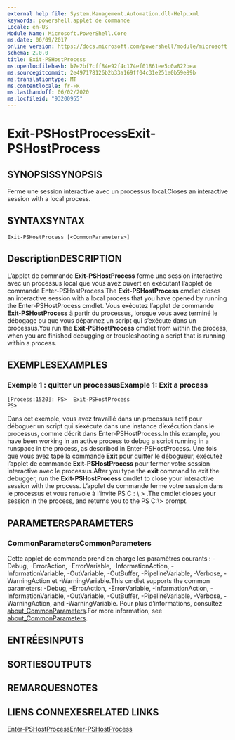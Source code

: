 ```yaml
---
external help file: System.Management.Automation.dll-Help.xml
keywords: powershell,applet de commande
Locale: en-US
Module Name: Microsoft.PowerShell.Core
ms.date: 06/09/2017
online version: https://docs.microsoft.com/powershell/module/microsoft.powershell.core/exit-pshostprocess?view=powershell-7.1&WT.mc_id=ps-gethelp
schema: 2.0.0
title: Exit-PSHostProcess
ms.openlocfilehash: b7e2bf7cff84e92f4c174ef01861ee5c0a822bea
ms.sourcegitcommit: 2e497178126b2b33a169ff04c31e251e0b59e89b
ms.translationtype: MT
ms.contentlocale: fr-FR
ms.lasthandoff: 06/02/2020
ms.locfileid: "93200955"
---
```

# <span data-ttu-id="32100-103">Exit-PSHostProcess</span><span class="sxs-lookup"><span data-stu-id="32100-103">Exit-PSHostProcess</span></span>

## <span data-ttu-id="32100-104">SYNOPSIS</span><span class="sxs-lookup"><span data-stu-id="32100-104">SYNOPSIS</span></span>
<span data-ttu-id="32100-105">Ferme une session interactive avec un processus local.</span><span class="sxs-lookup"><span data-stu-id="32100-105">Closes an interactive session with a local process.</span></span>

## <span data-ttu-id="32100-106">SYNTAX</span><span class="sxs-lookup"><span data-stu-id="32100-106">SYNTAX</span></span>

```
Exit-PSHostProcess [<CommonParameters>]
```

## <span data-ttu-id="32100-107">Description</span><span class="sxs-lookup"><span data-stu-id="32100-107">DESCRIPTION</span></span>

<span data-ttu-id="32100-108">L’applet de commande **Exit-PSHostProcess** ferme une session interactive avec un processus local que vous avez ouvert en exécutant l’applet de commande Enter-PSHostProcess.</span><span class="sxs-lookup"><span data-stu-id="32100-108">The **Exit-PSHostProcess** cmdlet closes an interactive session with a local process that you have opened by running the Enter-PSHostProcess cmdlet.</span></span> <span data-ttu-id="32100-109">Vous exécutez l’applet de commande **Exit-PSHostProcess** à partir du processus, lorsque vous avez terminé le débogage ou que vous dépannez un script qui s’exécute dans un processus.</span><span class="sxs-lookup"><span data-stu-id="32100-109">You run the **Exit-PSHostProcess** cmdlet from within the process, when you are finished debugging or troubleshooting a script that is running within a process.</span></span>

## <span data-ttu-id="32100-110">EXEMPLES</span><span class="sxs-lookup"><span data-stu-id="32100-110">EXAMPLES</span></span>

### <span data-ttu-id="32100-111">Exemple 1 : quitter un processus</span><span class="sxs-lookup"><span data-stu-id="32100-111">Example 1: Exit a process</span></span>

```
[Process:1520]: PS>  Exit-PSHostProcess
PS>
```

<span data-ttu-id="32100-112">Dans cet exemple, vous avez travaillé dans un processus actif pour déboguer un script qui s’exécute dans une instance d’exécution dans le processus, comme décrit dans Enter-PSHostProcess.</span><span class="sxs-lookup"><span data-stu-id="32100-112">In this example, you have been working in an active process to debug a script running in a runspace in the process, as described in Enter-PSHostProcess.</span></span> <span data-ttu-id="32100-113">Une fois que vous avez tapé la commande **Exit** pour quitter le débogueur, exécutez l’applet de commande **Exit-PSHostProcess** pour fermer votre session interactive avec le processus.</span><span class="sxs-lookup"><span data-stu-id="32100-113">After you type the **exit** command to exit the debugger, run the **Exit-PSHostProcess** cmdlet to close your interactive session with the process.</span></span>
<span data-ttu-id="32100-114">L’applet de commande ferme votre session dans le processus et vous renvoie à l’invite PS C : \\ \> .</span><span class="sxs-lookup"><span data-stu-id="32100-114">The cmdlet closes your session in the process, and returns you to the PS C:\\\> prompt.</span></span>

## <span data-ttu-id="32100-115">PARAMETERS</span><span class="sxs-lookup"><span data-stu-id="32100-115">PARAMETERS</span></span>

### <span data-ttu-id="32100-116">CommonParameters</span><span class="sxs-lookup"><span data-stu-id="32100-116">CommonParameters</span></span>

<span data-ttu-id="32100-117">Cette applet de commande prend en charge les paramètres courants : -Debug, -ErrorAction, -ErrorVariable, -InformationAction, -InformationVariable, -OutVariable, -OutBuffer, -PipelineVariable, -Verbose, -WarningAction et -WarningVariable.</span><span class="sxs-lookup"><span data-stu-id="32100-117">This cmdlet supports the common parameters: -Debug, -ErrorAction, -ErrorVariable, -InformationAction, -InformationVariable, -OutVariable, -OutBuffer, -PipelineVariable, -Verbose, -WarningAction, and -WarningVariable.</span></span> <span data-ttu-id="32100-118">Pour plus d’informations, consultez [about_CommonParameters](https://go.microsoft.com/fwlink/?LinkID=113216).</span><span class="sxs-lookup"><span data-stu-id="32100-118">For more information, see [about_CommonParameters](https://go.microsoft.com/fwlink/?LinkID=113216).</span></span>

## <span data-ttu-id="32100-119">ENTRÉES</span><span class="sxs-lookup"><span data-stu-id="32100-119">INPUTS</span></span>

## <span data-ttu-id="32100-120">SORTIES</span><span class="sxs-lookup"><span data-stu-id="32100-120">OUTPUTS</span></span>

## <span data-ttu-id="32100-121">REMARQUES</span><span class="sxs-lookup"><span data-stu-id="32100-121">NOTES</span></span>

## <span data-ttu-id="32100-122">LIENS CONNEXES</span><span class="sxs-lookup"><span data-stu-id="32100-122">RELATED LINKS</span></span>

[<span data-ttu-id="32100-123">Enter-PSHostProcess</span><span class="sxs-lookup"><span data-stu-id="32100-123">Enter-PSHostProcess</span></span>](Enter-PSHostProcess.md)

